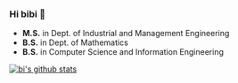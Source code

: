 ### Hi bibi 👋

- **M.S.** in Dept. of Industrial and Management Engineering
- **B.S.** in Dept. of Mathematics
- **B.S.** in Computer Science and Information Engineering

[![bi's github stats](https://github-readme-stats.vercel.app/api?username=bluvory&count_private=true&show_icons=true&theme=ayu-mirage)](https://github.com/anuraghazra/github-readme-stats)


<!--
**bluvory/bluvory** is a ✨ _special_ ✨ repository because its `README.md` (this file) appears on your GitHub profile.

<div align=center>
	
